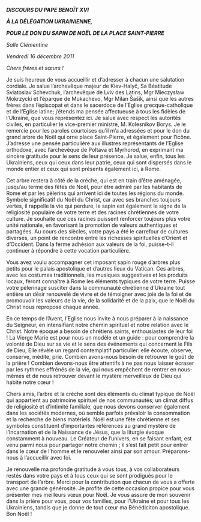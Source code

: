 ***DISCOURS DU PAPE BENOÎT XVI***

***À LA DÉLÉGATION UKRAINIENNE,***

***POUR LE DON DU SAPIN DE NOËL DE LA PLACE SAINT-PIERRE***

*Salle Clémentine*

*Vendredi 16 décembre 2011*

*Chers frères et sœurs !*

Je suis heureux de vous accueillir et d’adresser à chacun une salutation cordiale. Je salue l’archevêque majeur de Kiev-Halyč, Sa Béatitude Sviatoslav Schevchuk, l’archevêque de Lviv des Latins, Mgr Mieczysław Mokrzycki et l’éparque de Mukachevo, Mgr Milan Šašik, ainsi que les autres frères dans l’épiscopat et dans le sacerdoce de l’Eglise grecque-catholique et de l’Eglise latine; j’étends ma pensée affectueuse à tous les fidèles de l’Ukraine, que vous représentez ici. Je salue avec respect les autorités civiles, en particulier le vice-premier ministre, M. Kolesnikov Borys. Je le remercie pour les paroles courtoises qu’il m’a adressées et pour le don du grand arbre de Noël qui orne place Saint-Pierre, et également pour l’icône. J’adresse une pensée particulière aux illustres représentants de l’Eglise orthodoxe, avec l’archevêque de Poltava et Myrhorod, en exprimant ma sincère gratitude pour le sens de leur présence. Je salue, enfin, tous les Ukrainiens, ceux qui ceux dans leur patrie, ceux qui sont dispersés dans le monde entier et ceux qui sont présents également ici, à Rome.

Cet arbre restera à côté de la crèche, qui est en train d’être aménagée, jusqu’au terme des fêtes de Noël, pour être admiré par les habitants de Rome et par les pèlerins qui arrivent ici de toutes les régions du monde. Symbole significatif du Noël du Christ, car avec ses branches toujours vertes, il rappelle la vie qui perdure, le sapin est également le signe de la religiosité populaire de votre terre et des racines chrétiennes de votre culture. Je souhaite que ces racines puissent renforcer toujours plus votre unité nationale, en favorisant la promotion de valeurs authentiques et partagées. Au cours des siècles, votre pays a été le carrefour de cultures diverses, un point de rencontre entre les richesses spirituelles d’Orient et d’Occident. Dans la ferme adhésion aux valeurs de la foi, puisse-t-il continuer à répondre à cette vocation particulière.

Vous avez voulu accompagner cet imposant sapin rouge d’arbres plus petits pour le palais apostolique et d’autres lieux du Vatican. Ces arbres, avec les costumes traditionnels, les musiques suggestives et les produits locaux, feront connaître à Rome les éléments typiques de votre terre. Puisse votre pèlerinage susciter dans la communauté chrétienne d’Ukraine tout entière un désir renouvelé de vivre et de témoigner avec joie de la foi et de promouvoir les valeurs de la vie, de la solidarité et de la paix, que le Noël du Christ nous repropose chaque année.

En ce temps de l’Avent, l’Eglise nous invite à nous préparer à la naissance du Seigneur, en intensifiant notre chemin spirituel et notre relation avec le Christ. Notre époque a besoin de chrétiens saints, enthousiastes de leur foi ! La Vierge Marie est pour nous un modèle et un guide : pour comprendre la volonté de Dieu sur sa vie et le sens des événements qui concernent le Fils de Dieu, Elle révèle un regard contemplatif particulier: elle écoute, observe, conserve, médite, prie. Combien avons-nous besoin de retrouver le goût de la prière ! Combien devons-nous être attentifs à ne pas nous laisser écraser par les rythmes effrénés de la vie, qui nous empêchent de rentrer en nous-mêmes et de nous retrouver devant le mystère merveilleux de Dieu qui habite notre cœur !

Chers amis, l’arbre et la crèche sont des éléments du climat typique de Noël qui appartient au patrimoine spirituel de nos communautés; un climat diffus de religiosité et d’intimité familiale, que nous devons conserver également dans les sociétés modernes, où semble parfois prévaloir la consommation et la recherche de biens matériels. Noël est une fête chrétienne et ses symboles constituent d’importantes références au grand mystère de l’Incarnation et de la Naissance de Jésus, que la liturgie évoque constamment à nouveau. Le Créateur de l’univers, en se faisant enfant, est venu parmi nous pour partager notre chemin ; il s’est fait petit pour entrer dans le cœur de l’homme et le renouveler ainsi par son amour. Préparons-nous à l’accueillir avec foi.

Je renouvelle ma profonde gratitude à vous tous, à vos collaborateurs restés dans votre pays et à tous ceux qui se sont prodigués pour le transport de l’arbre. Merci pour la contribution que chacun de vous a offerte avec une grande générosité. Je profite de cette occasion propice pour vous présenter mes meilleurs vœux pour Noël. Je vous assure de mon souvenir dans la prière pour vous, pour vos familles, pour l’Ukraine et pour tous les Ukrainiens, tandis que je donne de tout cœur ma Bénédiciton apostolique. Bon Noël !